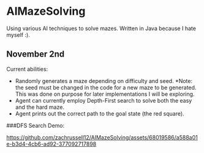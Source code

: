 # AIMazeSolving

Using various AI techniques to solve mazes. Written in Java because I hate myself :).

## November 2nd

Current abilities:
- Randomly generates a maze depending on difficulty and seed.
  *Note: the seed must be changed in the code for a new maze to be generated. This was done on purpose for later implementations I will be exploring.
- Agent can currently employ Depth-First search to solve both the easy and the hard maze.
- Agent prints out the correct path to the goal state (the red square).

###DFS Search Demo:

https://github.com/zachrussell12/AIMazeSolving/assets/68019586/a588a01e-b3d4-4cb6-ad92-377092717898


